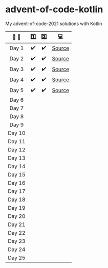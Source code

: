 # advent-of-code-kotlin

My advent-of-code-2021 solutions with Kotlin


| :calendar: :christmas_tree: |       :one:        |           :two:            |               :computer:               |
|:---------------------------:|:------------------:|:--------------------------:|:--------------------------------------:|
|            Day 1            | :heavy_check_mark: |     :heavy_check_mark:     | [Source](src/main/kotlin/day1/Day1.kt) |
|            Day 2            | :heavy_check_mark: |     :heavy_check_mark:     | [Source](src/main/kotlin/day2/Day2.kt) |
|            Day 3            | :heavy_check_mark: |     :heavy_check_mark:     | [Source](src/main/kotlin/day3/Day3.kt) |
|            Day 4            | :heavy_check_mark: |     :heavy_check_mark:     | [Source](src/main/kotlin/day4/Day4.kt) |
|            Day 5            | :heavy_check_mark: |     :heavy_check_mark:     | [Source](src/main/kotlin/day5/Day5.kt) |
|            Day 6            |                    |                            |                                        |
|            Day 7            |                    |                            |                                        |
|            Day 8            |                    |                            |                                        |
|            Day 9            |                    |                            |                                        |
|           Day 10            |                    |                            |                                        |
|           Day 11            |                    |                            |                                        |
|           Day 12            |                    |                            |                                        |
|           Day 13            |                    |                            |                                        |
|           Day 14            |                    |                            |                                        |
|           Day 15            |                    |                            |                                        |
|           Day 16            |                    |                            |                                        |
|           Day 17            |                    |                            |                                        |
|           Day 18            |                    |                            |                                        |
|           Day 19            |                    |                            |                                        |
|           Day 20            |                    |                            |                                        |
|           Day 21            |                    |                            |                                        |
|           Day 22            |                    |                            |                                        |
|           Day 23            |                    |                            |                                        |
|           Day 24            |                    |                            |                                        |
|           Day 25            |                    |                            |                                        |
